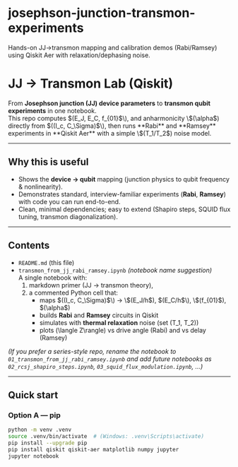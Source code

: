 # josephson-junction-transmon-experiments
Hands-on JJ→transmon mapping and calibration demos (Rabi/Ramsey) using Qiskit Aer with relaxation/dephasing noise.

# JJ → Transmon Lab (Qiskit)

From **Josephson junction (JJ) device parameters** to **transmon qubit experiments** in one notebook.  
This repo computes \$(E_J, E_C, f_{01}$\), and anharmonicity \$(\alpha$\) directly from \$((I_c, C_\Sigma)$\), then runs **Rabi** and **Ramsey** experiments in **Qiskit Aer** with a simple \$(T_1/T_2$\) noise model.

---

## Why this is useful
- Shows the **device → qubit** mapping (junction physics to qubit frequency & nonlinearity).
- Demonstrates standard, interview-familiar experiments (**Rabi**, **Ramsey**) with code you can run end-to-end.
- Clean, minimal dependencies; easy to extend (Shapiro steps, SQUID flux tuning, transmon diagonalization).

---

## Contents
- `README.md` (this file)
- `transmon_from_jj_rabi_ramsey.ipynb` *(notebook name suggestion)*  
  A single notebook with:
  1) markdown primer (JJ → transmon theory),  
  2) a commented Python cell that:
     - maps \$((I_c, C_\Sigma)$\) → \$(E_J/h$\), \$(E_C/h$\), \$(f_{01}$\), \$(\alpha$\)  
     - builds **Rabi** and **Ramsey** circuits in Qiskit  
     - simulates with **thermal relaxation** noise (set \(T_1, T_2\))  
     - plots \(\langle Z\rangle\) vs drive angle (Rabi) and vs delay (Ramsey)

*(If you prefer a series-style repo, rename the notebook to `01_transmon_from_jj_rabi_ramsey.ipynb` and add future notebooks as `02_rcsj_shapiro_steps.ipynb`, `03_squid_flux_modulation.ipynb`, …)*

---

## Quick start

### Option A — pip
```bash
python -m venv .venv
source .venv/bin/activate  # (Windows: .venv\Scripts\activate)
pip install --upgrade pip
pip install qiskit qiskit-aer matplotlib numpy jupyter
jupyter notebook

